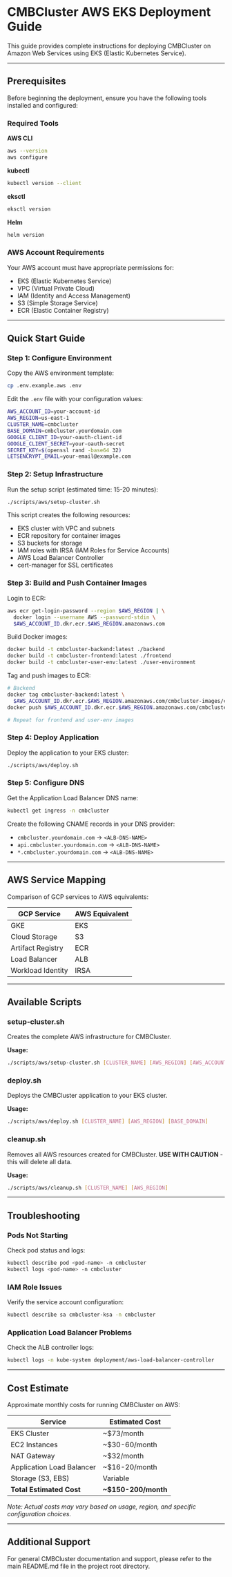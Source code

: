# CMBCluster AWS EKS Deployment Guide

This guide provides complete instructions for deploying CMBCluster on Amazon Web Services using EKS (Elastic Kubernetes Service).

---

## Prerequisites

Before beginning the deployment, ensure you have the following tools installed and configured:

### Required Tools

**AWS CLI**
```bash
aws --version
aws configure
```

**kubectl**
```bash
kubectl version --client
```

**eksctl**
```bash
eksctl version
```

**Helm**
```bash
helm version
```

### AWS Account Requirements

Your AWS account must have appropriate permissions for:
- EKS (Elastic Kubernetes Service)
- VPC (Virtual Private Cloud)
- IAM (Identity and Access Management)
- S3 (Simple Storage Service)
- ECR (Elastic Container Registry)

---

## Quick Start Guide

### Step 1: Configure Environment

Copy the AWS environment template:

```bash
cp .env.example.aws .env
```

Edit the `.env` file with your configuration values:

```bash
AWS_ACCOUNT_ID=your-account-id
AWS_REGION=us-east-1
CLUSTER_NAME=cmbcluster
BASE_DOMAIN=cmbcluster.yourdomain.com
GOOGLE_CLIENT_ID=your-oauth-client-id
GOOGLE_CLIENT_SECRET=your-oauth-secret
SECRET_KEY=$(openssl rand -base64 32)
LETSENCRYPT_EMAIL=your-email@example.com
```

### Step 2: Setup Infrastructure

Run the setup script (estimated time: 15-20 minutes):

```bash
./scripts/aws/setup-cluster.sh
```

This script creates the following resources:
- EKS cluster with VPC and subnets
- ECR repository for container images
- S3 buckets for storage
- IAM roles with IRSA (IAM Roles for Service Accounts)
- AWS Load Balancer Controller
- cert-manager for SSL certificates

### Step 3: Build and Push Container Images

Login to ECR:

```bash
aws ecr get-login-password --region $AWS_REGION | \
  docker login --username AWS --password-stdin \
  $AWS_ACCOUNT_ID.dkr.ecr.$AWS_REGION.amazonaws.com
```

Build Docker images:

```bash
docker build -t cmbcluster-backend:latest ./backend
docker build -t cmbcluster-frontend:latest ./frontend
docker build -t cmbcluster-user-env:latest ./user-environment
```

Tag and push images to ECR:

```bash
# Backend
docker tag cmbcluster-backend:latest \
  $AWS_ACCOUNT_ID.dkr.ecr.$AWS_REGION.amazonaws.com/cmbcluster-images/cmbcluster-backend:latest
docker push $AWS_ACCOUNT_ID.dkr.ecr.$AWS_REGION.amazonaws.com/cmbcluster-images/cmbcluster-backend:latest

# Repeat for frontend and user-env images
```

### Step 4: Deploy Application

Deploy the application to your EKS cluster:

```bash
./scripts/aws/deploy.sh
```

### Step 5: Configure DNS

Get the Application Load Balancer DNS name:

```bash
kubectl get ingress -n cmbcluster
```

Create the following CNAME records in your DNS provider:
- `cmbcluster.yourdomain.com` → `<ALB-DNS-NAME>`
- `api.cmbcluster.yourdomain.com` → `<ALB-DNS-NAME>`
- `*.cmbcluster.yourdomain.com` → `<ALB-DNS-NAME>`

---

## AWS Service Mapping

Comparison of GCP services to AWS equivalents:

| GCP Service | AWS Equivalent |
|-------------|----------------|
| GKE | EKS |
| Cloud Storage | S3 |
| Artifact Registry | ECR |
| Load Balancer | ALB |
| Workload Identity | IRSA |

---

## Available Scripts

### setup-cluster.sh

Creates the complete AWS infrastructure for CMBCluster.

**Usage:**
```bash
./scripts/aws/setup-cluster.sh [CLUSTER_NAME] [AWS_REGION] [AWS_ACCOUNT_ID]
```

### deploy.sh

Deploys the CMBCluster application to your EKS cluster.

**Usage:**
```bash
./scripts/aws/deploy.sh [CLUSTER_NAME] [AWS_REGION] [BASE_DOMAIN]
```

### cleanup.sh

Removes all AWS resources created for CMBCluster. **USE WITH CAUTION** - this will delete all data.

**Usage:**
```bash
./scripts/aws/cleanup.sh [CLUSTER_NAME] [AWS_REGION]
```

---

## Troubleshooting

### Pods Not Starting

Check pod status and logs:

```bash
kubectl describe pod <pod-name> -n cmbcluster
kubectl logs <pod-name> -n cmbcluster
```

### IAM Role Issues

Verify the service account configuration:

```bash
kubectl describe sa cmbcluster-ksa -n cmbcluster
```

### Application Load Balancer Problems

Check the ALB controller logs:

```bash
kubectl logs -n kube-system deployment/aws-load-balancer-controller
```

---

## Cost Estimate

Approximate monthly costs for running CMBCluster on AWS:

| Service | Estimated Cost |
|---------|----------------|
| EKS Cluster | ~$73/month |
| EC2 Instances | ~$30-60/month |
| NAT Gateway | ~$32/month |
| Application Load Balancer | ~$16-20/month |
| Storage (S3, EBS) | Variable |
| **Total Estimated Cost** | **~$150-200/month** |

*Note: Actual costs may vary based on usage, region, and specific configuration choices.*

---

## Additional Support

For general CMBCluster documentation and support, please refer to the main README.md file in the project root directory.
